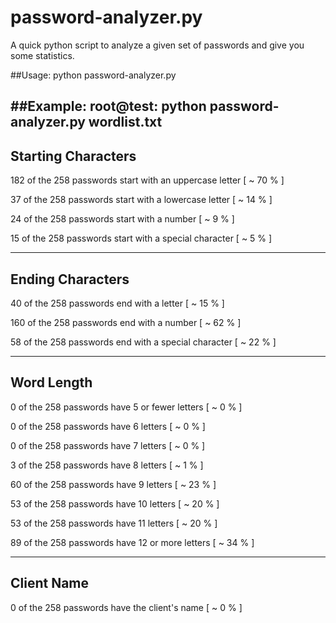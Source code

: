 # password-analyzer.py
A quick python script to analyze a given set of passwords and give you some statistics.

##Usage:
python password-analyzer.py <wordlist> 

##Example:
root@test: python password-analyzer.py wordlist.txt 
------------------------------------------------------------
 Starting Characters
------------------------------------------------------------
 182 of the 258 passwords start with an uppercase letter
  [ ~ 70 % ] 

 37 of the 258 passwords start with a lowercase letter
  [ ~ 14 % ] 

 24 of the 258 passwords start with a number
  [ ~ 9 % ] 

 15 of the 258 passwords start with a special character
  [ ~ 5 % ] 

------------------------------------------------------------
 Ending Characters
------------------------------------------------------------
 40 of the 258 passwords end with a letter
  [ ~ 15 % ] 

 160 of the 258 passwords end with a number
  [ ~ 62 % ] 

 58 of the 258 passwords end with a special character
  [ ~ 22 % ] 

------------------------------------------------------------
 Word Length
------------------------------------------------------------
 0 of the 258 passwords have 5 or fewer letters
  [ ~ 0 % ] 

 0 of the 258 passwords have 6 letters
  [ ~ 0 % ] 

 0 of the 258 passwords have 7 letters
  [ ~ 0 % ] 

 3 of the 258 passwords have 8 letters
  [ ~ 1 % ] 

 60 of the 258 passwords have 9 letters
  [ ~ 23 % ] 

 53 of the 258 passwords have 10 letters
  [ ~ 20 % ] 

 53 of the 258 passwords have 11 letters
  [ ~ 20 % ] 

 89 of the 258 passwords have 12 or more letters
  [ ~ 34 % ] 

------------------------------------------------------------
 Client Name
------------------------------------------------------------
 0 of the 258 passwords have the client's name
  [ ~ 0 % ] 
